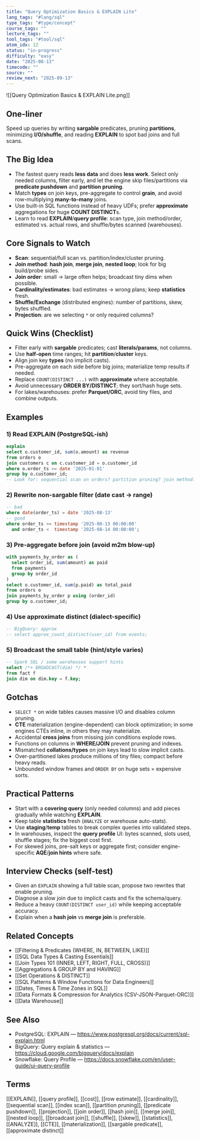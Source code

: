 ```yaml
---
title: "Query Optimization Basics & EXPLAIN Lite"
lang_tags: "#lang/sql"
type_tags: "#type/concept"
course_tags: ""
lecture_tags: ""
tool_tags: "#tool/sql"
atom_idx: 12
status: "in-progress"
difficulty: "easy"
date: "2025-08-13"
timecode: ""
source: ""
review_next: "2025-09-13"
---
```


![[Query Optimization Basics & EXPLAIN Lite.png]]

## **One-liner**
Speed up queries by writing **sargable** predicates, pruning **partitions**, minimizing **I/O/shuffle**, and reading **EXPLAIN** to spot bad joins and full scans.

## The Big Idea
- The fastest query reads **less data** and does **less work**. Select only needed columns, filter early, and let the engine skip files/partitions via **predicate pushdown** and **partition pruning**.
- Match **types** on join keys, pre-aggregate to control **grain**, and avoid row-multiplying **many-to-many** joins.
- Use built-in SQL functions instead of heavy UDFs; prefer **approximate** aggregations for huge **COUNT DISTINCT**s.
- Learn to read **EXPLAIN**/**query profile**: scan type, join method/order, estimated vs. actual rows, and shuffle/bytes scanned (warehouses).

## Core Signals to Watch
- **Scan**: sequential/full scan vs. partition/index/cluster pruning.  
- **Join method**: **hash join**, **merge join**, **nested loop**; look for big build/probe sides.  
- **Join order**: small → large often helps; broadcast tiny dims when possible.  
- **Cardinality/estimates**: bad estimates → wrong plans; keep **statistics** fresh.  
- **Shuffle/Exchange** (distributed engines): number of partitions, skew, bytes shuffled.  
- **Projection**: are we selecting `*` or only required columns?

## Quick Wins (Checklist)
- Filter early with **sargable** predicates; cast **literals/params**, not columns.  
- Use **half-open** time ranges; hit **partition**/**cluster** keys.  
- Align join key **types** (no implicit casts).  
- Pre-aggregate on each side before big joins; materialize temp results if needed.  
- Replace `COUNT(DISTINCT ...)` with **approximate** where acceptable.  
- Avoid unnecessary **ORDER BY/DISTINCT**; they sort/hash huge sets.  
- For lakes/warehouses: prefer **Parquet/ORC**, avoid tiny files, and combine outputs.

## Examples

### 1) Read EXPLAIN (PostgreSQL-ish)
```sql
explain
select o.customer_id, sum(o.amount) as revenue
from orders o
join customers c on c.customer_id = o.customer_id
where o.order_ts >= date '2025-01-01'
group by o.customer_id;
-- Look for: sequential scan on orders? partition pruning? join method? estimated rows?
```

### 2) Rewrite non-sargable filter (date cast → range)
```sql
-- bad
where date(order_ts) = date '2025-08-13'
-- good
where order_ts >= timestamp '2025-08-13 00:00:00'
  and order_ts <  timestamp '2025-08-14 00:00:00';
```

### 3) Pre-aggregate before join (avoid m2m blow-up)
```sql
with payments_by_order as (
  select order_id, sum(amount) as paid
  from payments
  group by order_id
)
select o.customer_id, sum(p.paid) as total_paid
from orders o
join payments_by_order p using (order_id)
group by o.customer_id;
```

### 4) Use approximate distinct (dialect-specific)
```sql
-- BigQuery: approx
-- select approx_count_distinct(user_id) from events;
```

### 5) Broadcast the small table (hint/style varies)
```sql
-- Spark SQL / some warehouses support hints
select /*+ BROADCAST(dim) */ *
from fact f
join dim on dim.key = f.key;
```

## Gotchas
- `SELECT *` on wide tables causes massive I/O and disables column pruning.  
- **CTE** materialization (engine-dependent) can block optimization; in some engines CTEs inline, in others they may materialize.  
- Accidental **cross joins** from missing join conditions explode rows.  
- Functions on columns in **WHERE/JOIN** prevent pruning and indexes.  
- Mismatched **collations/types** on join keys lead to slow implicit casts.  
- Over-partitioned lakes produce millions of tiny files; compact before heavy reads.  
- Unbounded window frames and `ORDER BY` on huge sets = expensive sorts.

## Practical Patterns
- Start with a **covering query** (only needed columns) and add pieces gradually while watching **EXPLAIN**.  
- Keep table **statistics** fresh (`ANALYZE` or warehouse auto-stats).  
- Use **staging**/**temp** tables to break complex queries into validated steps.  
- In warehouses, inspect the **query profile** UI: bytes scanned, slots used, shuffle stages; fix the biggest cost first.  
- For skewed joins, pre-salt keys or aggregate first; consider engine-specific **AQE**/**join hints** where safe.

## Interview Checks (self-test)
- Given an `EXPLAIN` showing a full table scan, propose two rewrites that enable pruning.  
- Diagnose a slow join due to implicit casts and fix the schema/query.  
- Reduce a heavy `COUNT(DISTINCT user_id)` while keeping acceptable accuracy.  
- Explain when a **hash join** vs **merge join** is preferable.

## Related Concepts
- [[Filtering & Predicates (WHERE, IN, BETWEEN, LIKE)]]  
- [[SQL Data Types & Casting Essentials]]  
- [[Join Types 101 (INNER, LEFT, RIGHT, FULL, CROSS)]]  
- [[Aggregations & GROUP BY and HAVING]]  
- [[Set Operations & DISTINCT]]  
- [[SQL Patterns & Window Functions for Data Engineers]]  
- [[Dates, Times & Time Zones in SQL]]  
- [[Data Formats & Compression for Analytics (CSV-JSON-Parquet-ORC)]]  
- [[Data Warehouse]]

## See Also
- PostgreSQL: EXPLAIN — https://www.postgresql.org/docs/current/sql-explain.html  
- BigQuery: Query explain & statistics — https://cloud.google.com/bigquery/docs/explain  
- Snowflake: Query Profile — https://docs.snowflake.com/en/user-guide/ui-query-profile

## Terms
[[EXPLAIN]], [[query profile]], [[cost]], [[row estimate]], [[cardinality]], [[sequential scan]], [[index scan]], [[partition pruning]], [[predicate pushdown]], [[projection]], [[join order]], [[hash join]], [[merge join]], [[nested loop]], [[broadcast join]], [[shuffle]], [[skew]], [[statistics]], [[ANALYZE]], [[CTE]], [[materialization]], [[sargable predicate]], [[approximate distinct]]
